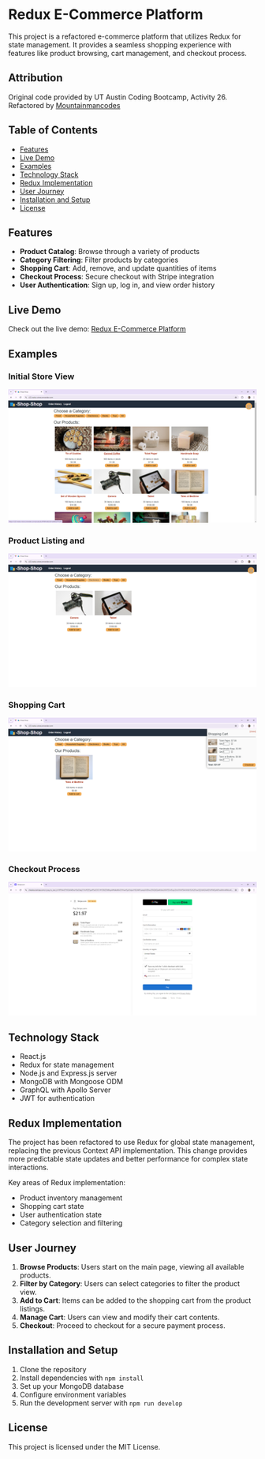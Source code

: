 # Redux E-Commerce Platform

This project is a refactored e-commerce platform that utilizes Redux for state management. It provides a seamless shopping experience with features like product browsing, cart management, and checkout process.

## Attribution

Original code provided by UT Austin Coding Bootcamp, Activity 26.
Refactored by [Mountainmancodes](https://github.com/Mountainmancodes)

## Table of Contents

- [Features](#features)
- [Live Demo](#live-demo)
- [Examples](#examples)
- [Technology Stack](#technology-stack)
- [Redux Implementation](#redux-implementation)
- [User Journey](#user-journey)
- [Installation and Setup](#installation-and-setup)
- [License](#license)

## Features

- **Product Catalog**: Browse through a variety of products
- **Category Filtering**: Filter products by categories
- **Shopping Cart**: Add, remove, and update quantities of items
- **Checkout Process**: Secure checkout with Stripe integration
- **User Authentication**: Sign up, log in, and view order history

## Live Demo

Check out the live demo: [Redux E-Commerce Platform](https://c22-redux-store.onrender.com)

## Examples

### Initial Store View

![Shop Shop Initial View](client/public/images/shopshop1.png)

### Product Listing and 

![Shop Shop Filter](client/public/images/shopshopfilter.png)

### Shopping Cart

![Shop Shop Cart](client/public/images/shopshopcart.png)

### Checkout Process

![Shop Shop Checkout](client/public/images/shopshopcheckout.png)

## Technology Stack

- React.js
- Redux for state management
- Node.js and Express.js server
- MongoDB with Mongoose ODM
- GraphQL with Apollo Server
- JWT for authentication

## Redux Implementation

The project has been refactored to use Redux for global state management, replacing the previous Context API implementation. This change provides more predictable state updates and better performance for complex state interactions.

Key areas of Redux implementation:

- Product inventory management
- Shopping cart state
- User authentication state
- Category selection and filtering

## User Journey

1. **Browse Products**: Users start on the main page, viewing all available products.
2. **Filter by Category**: Users can select categories to filter the product view.
3. **Add to Cart**: Items can be added to the shopping cart from the product listings.
4. **Manage Cart**: Users can view and modify their cart contents.
5. **Checkout**: Proceed to checkout for a secure payment process.

## Installation and Setup

1. Clone the repository
2. Install dependencies with `npm install`
3. Set up your MongoDB database
4. Configure environment variables
5. Run the development server with `npm run develop`

## License

This project is licensed under the MIT License.